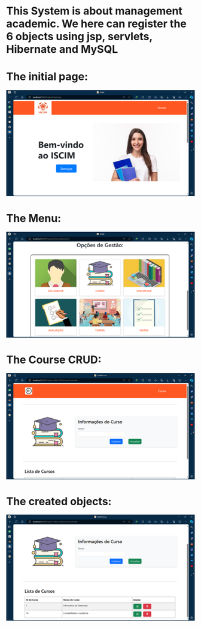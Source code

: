 <h1>This System is about management academic. We here can register the 6 objects using jsp, servlets, Hibernate and MySQL</h1>

<div>
<h1>The initial page:</h1> 
</div>

![Imagem inicial](inicial.png)

<div>
<h1>The Menu:</h1> 
</div>

![Imagem menu](menu.png)

<div>
<h1>The Course CRUD:</h1> 
</div>

![Imagem curso](curso.png)

<div>
<h1>The created objects:</h1> 
</div>

![Imagem curso](curso-db.png)
